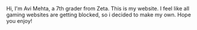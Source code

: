 Hi, I'm Avi Mehta, a 7th grader from Zeta. This is my website. I feel like all gaming websites are getting blocked, so i decided to make my own. Hope you enjoy!
